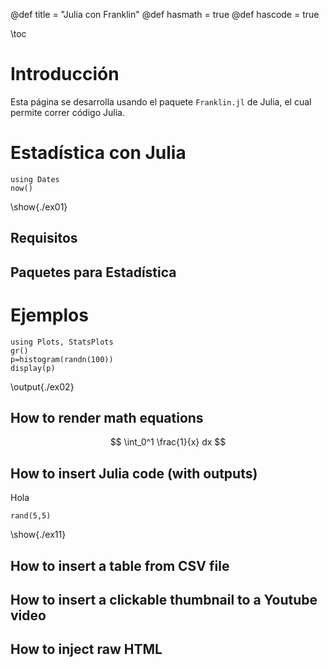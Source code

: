 @def title = "Julia con Franklin"
@def hasmath = true
@def hascode = true

\toc 
# Introducción

Esta página se desarrolla usando el paquete `Franklin.jl` de Julia, el cual permite correr código Julia.

# Estadística con Julia

```julia:./ex01
using Dates
now()
``` 
\show{./ex01}

## Requisitos


## Paquetes para Estadística



# Ejemplos

```julia:./ex02
using Plots, StatsPlots
gr()
p=histogram(randn(100))
display(p)
```
\output{./ex02}



## How to render math equations

$$ \int_0^1 \frac{1}{x} dx $$

## How to insert Julia code (with outputs)

Hola
```julia:./ex11
rand(5,5)
``` 

\show{./ex11}

## How to insert a table from CSV file



## How to insert a clickable thumbnail to a Youtube video

## How to inject raw HTML



<!-- # Franklin syntax sandbox

This page is meant as a sandbox for Franklin Syntax so that you can quickly practice or experience things.

## Sandbox

Write whatever you want here to practice Franklin Syntax:

```julia:./ex1
using LinearAlgebra, Random
Random.seed!(135)
a, b = randn(50), randn(50)
println(dot(a, b))
println(sum(ai * bi for (ai, bi) ∈ zip(a, b)))
```

\output{./ex1}

(yet another example that floating point arithmetics can be complicated).

$$ \forall x \in \R:\quad \scal{x, x} \ge 0 $$

\newcommand{\E}{\mathbb E}

Surely some people remember the ordering, but I always forget:

$$ \varphi(\E[X]) \le \E[\varphi(X)] $$

for $\varphi$ convex. -->
